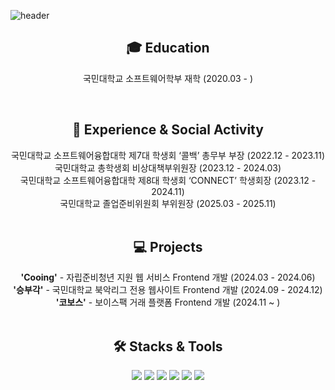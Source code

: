 ![header](https://capsule-render.vercel.app/api?type=slice&text=Chanwoo&color=93acff&fontAlign=82&fontColor=FFFFFF&animation=fadeIn&fontSize=61)
<br/>

<h2 align="center">🎓 Education</h2>

<p align="center">국민대학교 소프트웨어학부 재학 (2020.03 - )</p>

<br/>

<h2 align="center">🏫 Experience & Social Activity</h2>

<div align="center">국민대학교 소프트웨어융합대학 제7대 학생회 ‘콜백’ 총무부 부장 (2022.12 - 2023.11)</div>
<div align="center">국민대학교 총학생회 비상대책부위원장 (2023.12 - 2024.03)</div>
<div align="center">국민대학교 소프트웨어융합대학 제8대 학생회 ‘CONNECT’ 학생회장 (2023.12 - 2024.11)</div>
<div align="center">국민대학교 졸업준비위원회 부위원장 (2025.03 - 2025.11)</div>

<br/>

<h2 align="center">💻 Projects</h2>

<div align="center"><b>'Cooing'</b> - 자립준비청년 지원 웹 서비스 Frontend 개발 (2024.03 - 2024.06)</div>
<div align="center"><b>'승부각'</b> - 국민대학교 북악리그 전용 웹사이트 Frontend 개발 (2024.09 - 2024.12)</div>
<div align="center"><b>'코보스'</b> - 보이스팩 거래 플랫폼 Frontend 개발 (2024.11 ~ )</div>

<br/>

<h2 align="center">🛠️ Stacks & Tools</h2>

<p align="center">
  <img src="https://img.shields.io/badge/JavaScript-F7DF1E?style=for-the-badge&logo=javascript&logoColor=white"/>
  <img src="https://img.shields.io/badge/TypeScript-3178C6?style=for-the-badge&logo=typescript&logoColor=white"/>
  <img src="https://img.shields.io/badge/React-61DAFB?style=for-the-badge&logo=react&logoColor=black"/>
  <img src="https://img.shields.io/badge/Tailwind%20CSS-06B6D4?style=for-the-badge&logo=tailwindcss&logoColor=white"/>
  <img src="https://img.shields.io/badge/Node.js-339933?style=for-the-badge&logo=node.js&logoColor=white"/>
  <img src="https://img.shields.io/badge/Figma-F24E1E?style=for-the-badge&logo=figma&logoColor=white"/>
</p>
